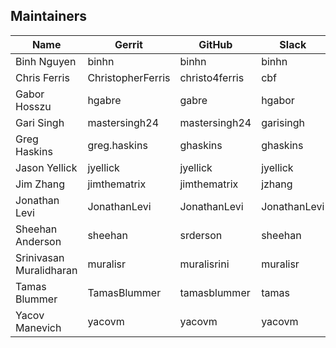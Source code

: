 ## Maintainers

| Name | Gerrit | GitHub | Slack | email |
|---|---|---|---|---|
| Binh Nguyen | binhn | binhn | binhn | binhn@us.ibm.com |
| Chris Ferris | ChristopherFerris | christo4ferris | cbf | chris.ferris@gmail.com |
| Gabor Hosszu | hgabre | gabre | hgabor | gabor@digitalasset.com |
| Gari Singh | mastersingh24 | mastersingh24 | garisingh | gari.r.singh@gmail.com |
| Greg Haskins | greg.haskins | ghaskins | ghaskins | gregory.haskins@gmail.com |
| Jason Yellick | jyellick | jyellick | jyellick | jyellick@us.ibm.com |
| Jim Zhang | jimthematrix | jimthematrix | jzhang | jim_the_matrix@hotmail.com |
| Jonathan Levi | JonathanLevi | JonathanLevi | JonathanLevi | jonathan@levi.name |
| Sheehan Anderson | sheehan | srderson | sheehan | sranderson@gmail.com |
| Srinivasan Muralidharan | muralisr | muralisrini | muralisr | muralisr@us.ibm.com |
| Tamas Blummer | TamasBlummer | tamasblummer | tamas | tamas@digitalasset.com |
| Yacov Manevich | yacovm | yacovm | yacovm | yacovm@il.ibm.com |
